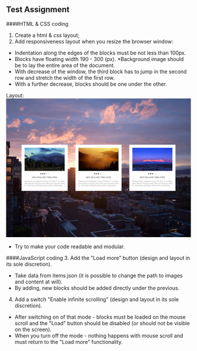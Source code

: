 ## Test Assignment

####HTML & CSS coding
1. Create a html & css layout;
2. Add responsiveness layout when you resize the browser window:
* Indentation along the edges of the blocks must be not less than 100px.
* Blocks have floating width 190 - 300 (px).
*Background image should be to lay the entire area of the document.
* With decrease of the window, the third block has to jump in the second row and stretch the width of the first row.
* With a further decrease, blocks should be one under the other.

Layout:
![Layout](/testWork.png)
* Try to make your code readable and modular.

####JavaScript coding
3. Add the "Load more” button (design and layout in its sole discretion).
* Take data from items.json (it is possible to change the path to images and content at will).
* By adding, new blocks should be added directly under the previous.
4. Add a switch "Enable infinite scrolling" (design and layout in its sole discretion).
* After switching on of that mode - blocks must be loaded on the mouse scroll and the "Load" button should be disabled (or should not be visible on the screen).
* When you turn off the mode - nothing happens with mouse scroll and must return to the "Load more” functionality. 